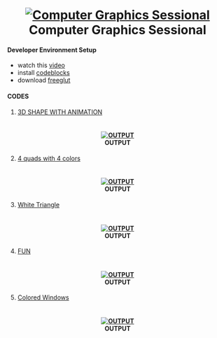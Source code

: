 <h1 align="center">
  <br>
  <a href=""><img src="https://i.imgur.com/OIOtA8G.png" alt="Computer Graphics Sessional"></a>
  <br>
Computer Graphics Sessional
  <br>
</h1>
 
#### Developer Environment Setup
- watch this [video](https://www.youtube.com/watch?v=NPcnymtP2SE)
- install [codeblocks](https://www.codeblocks.org/downloads/binaries/)
- download [freeglut](https://www.transmissionzero.co.uk/software/freeglut-devel/)

#### CODES 
1) [3D SHAPE WITH ANIMATION](https://github.com/novojitdas/Computer-Graphics-Sessional/tree/main/01%203D%20Shape%20with%20Animation) 

<h4 align="center">
  <br>
  <a href=""><img src="https://i.imgur.com/RA2DWNf.gif" alt="OUTPUT"></a>
  <br>
OUTPUT
  <br>
</h4>

2) [4 quads with 4 colors](https://github.com/novojitdas/Computer-Graphics-Sessional/blob/main/02%20Lab%20assignments/4quadsOn4area.cpp) 

<h4 align="center">
  <br>
  <a href=""><img src="https://i.imgur.com/bzubYEn.png" alt="OUTPUT"></a>
  <br>
OUTPUT
  <br>
</h4>

3) [White Triangle](https://github.com/novojitdas/Computer-Graphics-Sessional/blob/main/02%20Lab%20assignments/triangle.cpp) 

<h4 align="center">
  <br>
  <a href=""><img src="https://i.imgur.com/hM4ifiZ.png" alt="OUTPUT"></a>
  <br>
OUTPUT
  <br>
</h4>

4) [FUN](https://github.com/novojitdas/Computer-Graphics-Sessional/blob/main/02%20Lab%20assignments/nono.cpp) 

<h4 align="center">
  <br>
  <a href=""><img src="https://i.imgur.com/XgsulaO.png" alt="OUTPUT"></a>
  <br>
OUTPUT
  <br>
</h4>

5) [Colored Windows](https://github.com/novojitdas/Computer-Graphics-Sessional/blob/main/02%20Lab%20assignments/coloredwindows.cpp) 

<h4 align="center">
  <br>
  <a href=""><img src="https://i.imgur.com/ZIwnBGH.png" alt="OUTPUT"></a>
  <br>
OUTPUT
  <br>
</h4>




